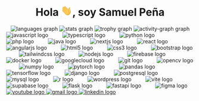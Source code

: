 <h1 align="center">Hola <img src="https://raw.githubusercontent.com/ABSphreak/ABSphreak/master/gifs/Hi.gif" width="30px">, soy Samuel Peña</h1>

<!----------------------->
<div align="center">
  <img src="https://github-readme-stats.vercel.app/api/top-langs?username=Nasor2&locale=en&hide_title=false&layout=compact&card_width=320&langs_count=10&theme=gruvbox&hide_border=true" height="170" alt="languages graph"  />
  <img src="https://github-readme-stats.vercel.app/api?username=Nasor2&hide_title=false&hide_rank=false&show_icons=true&include_all_commits=true&count_private=true&disable_animations=false&theme=gruvbox&locale=en&hide_border=true" height="170" alt="stats graph"  />
  <img src="https://github-profile-trophy.vercel.app?username=Nasor2&theme=onedark&no-bg=true&no-frame=true" height="150" alt="trophy graph"  />
  <img src="https://github-readme-activity-graph.vercel.app/graph?username=Nasor2&theme=gruvbox&area=true&hide_border=true&hide_title=false" height="300" alt="activity-graph graph"  />
</div>

<!----------------------->

<div align="left">
  <img src="https://skillicons.dev/icons?i=js" height="57" alt="javascript logo"  />
  <img width="30" />
  <img src="https://skillicons.dev/icons?i=ts" height="57" alt="typescript logo"  />
  <img width="30" />
  <img src="https://skillicons.dev/icons?i=py" height="57" alt="python logo"  />
  <img width="30" />
  <img src="https://skillicons.dev/icons?i=php" height="57" alt="php logo"  />
  <img width="30" />
  <img src="https://skillicons.dev/icons?i=java" height="57" alt="java logo"  />
  <img width="30" />
  <img src="https://skillicons.dev/icons?i=nextjs" height="57" alt="nextjs logo"  />
  <img width="30" />
  <img src="https://skillicons.dev/icons?i=react" height="57" alt="react logo"  />
  <img width="30" />
  <img src="https://skillicons.dev/icons?i=angular" height="57" alt="angularjs logo"  />
  <img width="30" />
  <img src="https://skillicons.dev/icons?i=html" height="57" alt="html5 logo"  />
  <img width="30" />
  <img src="https://skillicons.dev/icons?i=css" height="57" alt="css3 logo"  />
  <img width="30" />
  <img src="https://skillicons.dev/icons?i=bootstrap" height="57" alt="bootstrap logo"  />
  <img width="30" />
  <img src="https://skillicons.dev/icons?i=tailwind" height="57" alt="tailwindcss logo"  />
  <img width="30" />
  <img src="https://skillicons.dev/icons?i=nodejs" height="57" alt="nodejs logo"  />
  <img width="30" />
  <img src="https://skillicons.dev/icons?i=firebase" height="57" alt="firebase logo"  />
  <img width="30" />
  <img src="https://skillicons.dev/icons?i=docker" height="57" alt="docker logo"  />
  <img width="30" />
  <img src="https://skillicons.dev/icons?i=gcp" height="57" alt="googlecloud logo"  />
  <img width="30" />
  <img src="https://skillicons.dev/icons?i=git" height="57" alt="git logo"  />
  <img width="30" />
  <img src="https://cdn.jsdelivr.net/gh/devicons/devicon/icons/opencv/opencv-original.svg" height="57" alt="opencv logo"  />
  <img width="30" />
  <img src="https://cdn.jsdelivr.net/gh/devicons/devicon/icons/numpy/numpy-original.svg" height="57" alt="numpy logo"  />
  <img width="30" />
  <img src="https://skillicons.dev/icons?i=pytorch" height="57" alt="pytorch logo"  />
  <img width="30" />
  <img src="https://cdn.jsdelivr.net/gh/devicons/devicon/icons/pandas/pandas-original.svg" height="57" alt="pandas logo"  />
  <img width="30" />
  <img src="https://skillicons.dev/icons?i=tensorflow" height="57" alt="tensorflow logo"  />
  <img width="30" />
  <img src="https://skillicons.dev/icons?i=django" height="57" alt="django logo"  />
  <img width="30" />
  <img src="https://skillicons.dev/icons?i=postgres" height="57" alt="postgresql logo"  />
  <img width="30" />
  <img src="https://skillicons.dev/icons?i=mysql" height="57" alt="mysql logo"  />
  <img width="30" />
  <img src="https://skillicons.dev/icons?i=r" height="57" alt="r logo"  />
  <img width="30" />
  <img src="https://skillicons.dev/icons?i=wordpress" height="57" alt="wordpress logo"  />
  <img width="30" />
  <img src="https://skillicons.dev/icons?i=vite" height="57" alt="vite logo"  />
  <img width="30" />
  <img src="https://skillicons.dev/icons?i=supabase" height="57" alt="supabase logo"  />
  <img width="30" />
  <img src="https://skillicons.dev/icons?i=flask" height="57" alt="flask logo"  />
  <img width="30" />
  <img src="https://skillicons.dev/icons?i=fastapi" height="57" alt="fastapi logo"  />
  <img width="30" />
  <img src="https://skillicons.dev/icons?i=figma" height="57" alt="figma logo"  />
</div>


<!----------------------->

<div align="left">
  <a href="https://www.youtube.com/@samuelpro2345" target="_blank">
    <img src="https://img.shields.io/static/v1?message=Youtube&logo=youtube&label=&color=FF0000&logoColor=white&labelColor=&style=for-the-badge" height="35" alt="youtube logo" />
  </a>
  <a href="mailto:penaortegasamuel@gmail.com" target="_blank">
    <img src="https://img.shields.io/static/v1?message=Gmail&logo=gmail&label=&color=D14836&logoColor=white&labelColor=&style=for-the-badge" height="35" alt="gmail logo" />
  </a>
  <a href="https://www.linkedin.com/in/samuel-nissi" target="_blank">
    <img src="https://img.shields.io/static/v1?message=LinkedIn&logo=linkedin&label=&color=0077B5&logoColor=white&labelColor=&style=for-the-badge" height="35" alt="linkedin logo" />
  </a>
</div>

<!----------------------->
